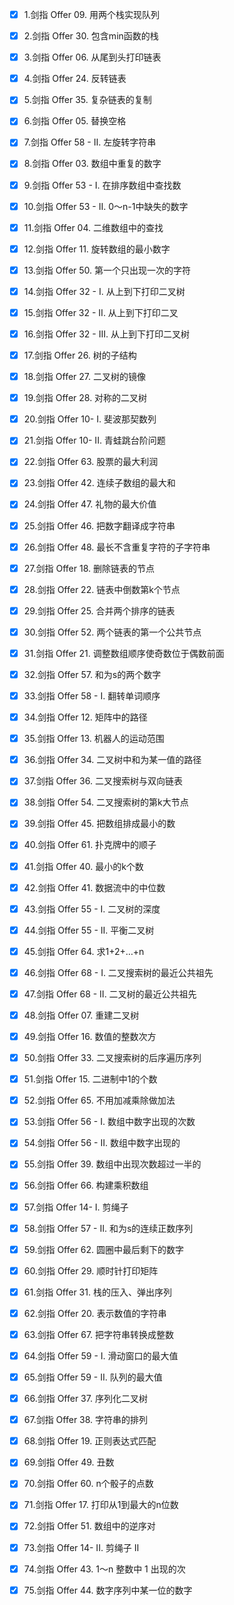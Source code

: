 - [x] 1.剑指 Offer 09. 用两个栈实现队列
- [x] 2.剑指 Offer 30. 包含min函数的栈
- [x] 3.剑指 Offer 06. 从尾到头打印链表

- [x] 4.剑指 Offer 24. 反转链表
- [x] 5.剑指 Offer 35. 复杂链表的复制
- [x] 6.剑指 Offer 05. 替换空格
- [x] 7.剑指 Offer 58 - II. 左旋转字符串
- [x] 8.剑指 Offer 03. 数组中重复的数字
- [x] 9.剑指 Offer 53 - I. 在排序数组中查找数
- [x] 10.剑指 Offer 53 - II. 0～n-1中缺失的数字
- [x] 11.剑指 Offer 04. 二维数组中的查找
- [x] 12.剑指 Offer 11. 旋转数组的最小数字
- [x] 13.剑指 Offer 50. 第一个只出现一次的字符
- [x] 14.剑指 Offer 32 - I. 从上到下打印二叉树
- [x] 15.剑指 Offer 32 - II. 从上到下打印二叉
- [x] 16.剑指 Offer 32 - III. 从上到下打印二叉树 
- [x] 17.剑指 Offer 26. 树的子结构
- [x] 18.剑指 Offer 27. 二叉树的镜像
- [x] 19.剑指 Offer 28. 对称的二叉树
- [x] 20.剑指 Offer 10- I. 斐波那契数列
- [x] 21.剑指 Offer 10- II. 青蛙跳台阶问题
- [x] 22.剑指 Offer 63. 股票的最大利润
- [x] 23.剑指 Offer 42. 连续子数组的最大和
- [x] 24.剑指 Offer 47. 礼物的最大价值
- [x] 25.剑指 Offer 46. 把数字翻译成字符串
- [x] 26.剑指 Offer 48. 最长不含重复字符的子字符串
- [x] 27.剑指 Offer 18. 删除链表的节点
- [x] 28.剑指 Offer 22. 链表中倒数第k个节点
- [x] 29.剑指 Offer 25. 合并两个排序的链表
- [x] 30.剑指 Offer 52. 两个链表的第一个公共节点
- [x] 31.剑指 Offer 21. 调整数组顺序使奇数位于偶数前面
- [x] 32.剑指 Offer 57. 和为s的两个数字
- [x] 33.剑指 Offer 58 - I. 翻转单词顺序
- [x] 34.剑指 Offer 12. 矩阵中的路径
- [x] 35.剑指 Offer 13. 机器人的运动范围
- [x] 36.剑指 Offer 34. 二叉树中和为某一值的路径
- [x] 37.剑指 Offer 36. 二叉搜索树与双向链表
- [x] 38.剑指 Offer 54. 二叉搜索树的第k大节点
- [x] 39.剑指 Offer 45. 把数组排成最小的数
- [x] 40.剑指 Offer 61. 扑克牌中的顺子
- [x] 41.剑指 Offer 40. 最小的k个数
- [x] 42.剑指 Offer 41. 数据流中的中位数
- [x] 43.剑指 Offer 55 - I. 二叉树的深度
- [x] 44.剑指 Offer 55 - II. 平衡二叉树
- [x] 45.剑指 Offer 64. 求1+2+…+n
- [x] 46.剑指 Offer 68 - I. 二叉搜索树的最近公共祖先
- [x] 47.剑指 Offer 68 - II. 二叉树的最近公共祖先
- [x] 48.剑指 Offer 07. 重建二叉树
- [x] 49.剑指 Offer 16. 数值的整数次方
- [x] 50.剑指 Offer 33. 二叉搜索树的后序遍历序列
- [x] 51.剑指 Offer 15. 二进制中1的个数
- [x] 52.剑指 Offer 65. 不用加减乘除做加法
- [x] 53.剑指 Offer 56 - I. 数组中数字出现的次数
- [x] 54.剑指 Offer 56 - II. 数组中数字出现的
- [x] 55.剑指 Offer 39. 数组中出现次数超过一半的
- [x] 56.剑指 Offer 66. 构建乘积数组
- [x] 57.剑指 Offer 14- I. 剪绳子
- [x] 58.剑指 Offer 57 - II. 和为s的连续正数序列
- [x] 59.剑指 Offer 62. 圆圈中最后剩下的数字
- [x] 60.剑指 Offer 29. 顺时针打印矩阵
- [x] 61.剑指 Offer 31. 栈的压入、弹出序列
- [x] 62.剑指 Offer 20. 表示数值的字符串
- [x] 63.剑指 Offer 67. 把字符串转换成整数
- [x] 64.剑指 Offer 59 - I. 滑动窗口的最大值
- [x] 65.剑指 Offer 59 - II. 队列的最大值
- [x] 66.剑指 Offer 37. 序列化二叉树
- [x] 67.剑指 Offer 38. 字符串的排列
- [x] 68.剑指 Offer 19. 正则表达式匹配
- [x] 69.剑指 Offer 49. 丑数
- [x] 70.剑指 Offer 60. n个骰子的点数
- [x] 71.剑指 Offer 17. 打印从1到最大的n位数
- [x] 72.剑指 Offer 51. 数组中的逆序对
- [x] 73.剑指 Offer 14- II. 剪绳子 II
- [x] 74.剑指 Offer 43. 1～n 整数中 1 出现的次
- [x] 75.剑指 Offer 44. 数字序列中某一位的数字

